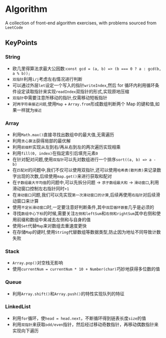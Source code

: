 # Algorithm

A collection of front-end algorithm exercises, with problems sourced from `LeetCode`

## KeyPoints

### String

- 欧几里得算法求最大公因数:`const gcd = (a, b) => (b === 0 ? a : gcd(b, a % b));`
- `双指针`利用`i/j`考虑左右情况进行判断
- 可以通过外层`let`设定一个写入的指针`writeIndex`,然后 for 循环内利用循环条件设定读取指针来实现`readIndex`双指针的形式,实现原地压缩
- `双指针`中需要注意所移动的指针,仅需移动短板指针
- 对`两字符串接近问题`,使用`Map` + `Array.from`形成数组判断两个 Map 的键和值,如果一样就为`接近`

### Array

- 利用`Math.max()`直接寻找出数组中的最大值,无需遍历
- 利用`贪心算法`获得局部的最优解
- 利用`前缀积`实现从左到右/再从右到左的两次遍历实现相乘
- 利用`fill(0, index)`在指定索引后填充元素`0`
- 在针对配对问题,使用`双指针`可以先对数组进行一个排序`sort((a, b) => a - b)`
- 在`匹配对`的问题中,我们不仅可以使用双指针,还可以使用`哈希表(散列表)`来记录数字出现的次数,后续使用`map.get()`来进行获取和配对
- 在`子数组最大平均值`的问题中,可以先拆分问题 -> `求子数组最大和` -> `滑动窗口`,利用滑动窗口控制左右指针同时`+1`
- 在`滑动窗口`问题,我们可以先实现`第一次滑动窗口的计算`,后续再使用`右指针`对后续滑动窗口来计算
- 使用`不定长滑动窗口`时,一定要注意好判断条件,其中`双层循环嵌套`几乎是必须的
- 寻找`数组中心下标`的时候,需要关注`左侧和leftSum`和`右侧和rightSum`其中右侧和使用前缀和数组中来减去左侧和与自身的值
- 使用`Set`代替`Map`来对数组去重速度更快
- 在存储`Map`的键时,使用`String`代替数组等数据类型,防止因为地址不同导致计数失败

### Stack

- `Array.pop()`对空栈无影响
- 使用`currentNum = currentNum * 10 + Number(char)`巧妙地获得多位数的值

### Queue

- 利用`Array.shift()`和`Array.push()`的特性实现队列的特征

### LinkedList

- 利用`for`循环，使`head = head.next`，不断循环得到链表长度`size`的值
- 利用`双指针`来获取`odd/even`指针，然后经过移动奇数指针，再移动偶数指针来实现向下遍历